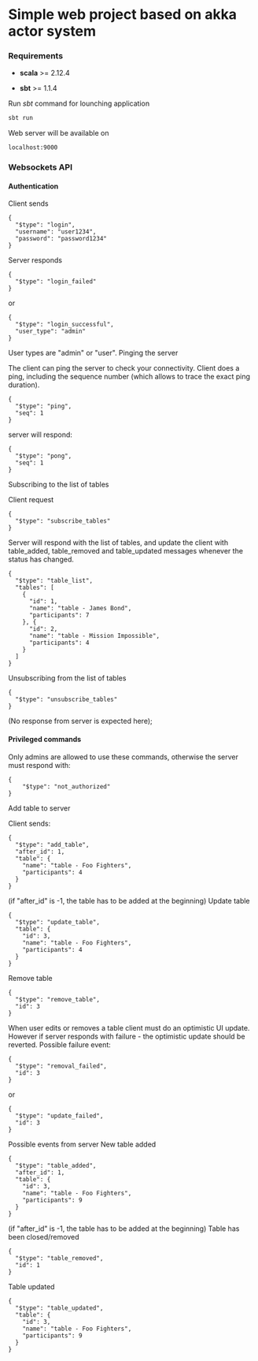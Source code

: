 # Simple web project based on akka actor system

### Requirements

* **scala** >= 2.12.4

* **sbt** >= 1.1.4


Run *sbt* command for lounching application

```scala
sbt run
```

Web server will be available on

`localhost:9000`

### Websockets API

#### Authentication

Client sends
```
{
  "$type": "login",
  "username": "user1234",
  "password": "password1234"
}
```

Server responds

```
{
  "$type": "login_failed"
}
```
or

```
{
  "$type": "login_successful",
  "user_type": "admin"
}
```

User types are "admin" or "user".
Pinging the server

The client can ping the server to check your connectivity. Client does a ping, including the sequence number (which allows to trace the exact ping duration).

```
{
  "$type": "ping",
  "seq": 1
}
```
server will respond:

```
{
  "$type": "pong",
  "seq": 1
}
```

Subscribing to the list of tables

Client request

```
{
  "$type": "subscribe_tables"
}
```

Server will respond with the list of tables, and update the client with table_added, table_removed and table_updated messages whenever the status has changed.

```
{
  "$type": "table_list",
  "tables": [
    {
      "id": 1,
      "name": "table - James Bond",
      "participants": 7
    }, {
      "id": 2,
      "name": "table - Mission Impossible",
      "participants": 4
    }
  ]
}
```

Unsubscribing from the list of tables

```
{
  "$type": "unsubscribe_tables"
}
```

(No response from server is expected here);

#### Privileged commands

Only admins are allowed to use these commands, otherwise the server must respond with:

```
{
    "$type": "not_authorized"
}
```

Add table to server

Client sends:

```
{
  "$type": "add_table",
  "after_id": 1,
  "table": {
    "name": "table - Foo Fighters",
    "participants": 4
  }
}
```

(if "after_id" is -1, the table has to be added at the beginning)
Update table

```
{
  "$type": "update_table",
  "table": {
    "id": 3,
    "name": "table - Foo Fighters",
    "participants": 4
  }
}
```

Remove table

```
{
  "$type": "remove_table",
  "id": 3
}
```

When user edits or removes a table client must do an optimistic UI update. However if server responds with failure - the optimistic update should be reverted.
Possible failure event:

```
{
  "$type": "removal_failed",
  "id": 3
}
```

or

```
{
  "$type": "update_failed",
  "id": 3
}
```

Possible events from server
New table added

```
{
  "$type": "table_added",
  "after_id": 1,
  "table": {
    "id": 3,
    "name": "table - Foo Fighters",
    "participants": 9
  }
}
```

(if "after_id" is -1, the table has to be added at the beginning)
Table has been closed/removed

```
{
  "$type": "table_removed",
  "id": 1
}
```

Table updated
```
{
  "$type": "table_updated",
  "table": {
    "id": 3,
    "name": "table - Foo Fighters",
    "participants": 9
  }
}
```
